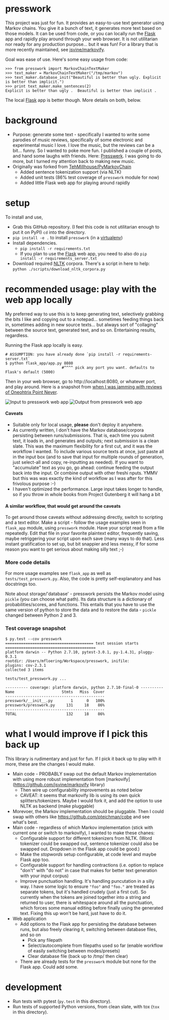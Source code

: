 presswork
=============

This project was just for fun. It provides an easy-to-use text generator using Markov chains. You give it a bunch of text, it generates more text based on those models. It can be used from code, or you can locally run the [Flask](http://flask.pocoo.org) app and rapidly play around through your web browser. It is not utilitarian nor ready for any production purpose... but it was fun! For a library that is more recently maintained, see [jsvine/markovify](https://github.com/jsvine/markovify).

Goal was ease of use. Here's some easy usage from code:

    >>> from presswork import MarkovChainTextMaker
    >>> text_maker = MarkovChainTextMaker("/tmp/markov")
    >>> text_maker.database_init("Beautiful is better than ugly. Explicit is better than implicit.")
    >>> print text_maker.make_sentences(2)
    Explicit is better than ugly .  Beautiful is better than implicit .

The local [Flask](http://flask.pocoo.org) app is better though. More details on both, below.

background
==========

* Purpose: generate some text - specifically I wanted to write some parodies of music reviews, specifically of some electronic and experimental music I love. I love the music, but the reviews can be a bit... funny. So I wanted to poke more fun. I published a couple of posts, and hand some laughs with friends. Here: [Presswerk](http://presswerk.tumblr.com/). I was going to do more, but I turned my attention back to making new music.
* Originally was forked from [TehMillhouse/PyMarkovChain](https://github.com/TehMillhouse/PyMarkovChain)
    * Added sentence tokenization support (via NLTK)
    * Added unit tests (86% test coverage of `presswork` module for now)
    * Added little Flask web app for playing around rapidly

setup
=====

To install and use,

* Grab this GitHub repository. (I feel this code is not utilitarian enough to put it on PyPI)
  `cd` into the directory.
* `pip install -e .` to install `presswork` (in a [virtualenv](https://virtualenv.pypa.io/en/latest/))
* Install dependencies.
    * `pip install -r requirements.txt`
    * If you plan to use the [Flask](http://flask.pocoo.org) web app, you need to also do `pip install -r requirements_server.txt`
* Download required [NLTK](http://www.nltk.org/) corpora. There's a script in here to help: `python ./scripts/download_nltk_corpora.py`


recommended usage: play with the web app locally
===============

My preferred way to use this is to keep generating text, selectively grabbing the bits I like and copying out to a notepad... sometimes feeding things back in, sometimes adding in new source texts... but always sort of "collaging" between the source text, generated text, and so on. Entertaining results, regardless.

Running the Flask app locally is easy.

    # ASSUMPTION: you have already done `pip install -r requirements-server.txt`
    $ python flask_app/app.py 8080
                             #^^^^ pick any port you want. defaults to Flask's default (5000)

Then in your web browser, go to http://localhost:8080, or whatever port, and play around. Here is a snapshot from [when I was jamming with reviews of Oneohtrix Point Never](http://presswerk.tumblr.com/).

![Input to presswork web app](.readme_images/presswork_web_app_input.png)
![Output from presswork web app](.readme_images/presswork_web_app_output.png)



#### Caveats

* Suitable only for local usage, **please** don't deploy it anywhere.
* As currently written, I don't have the Markov database/corpora persisting between runs/submissions. That is, each time you submit text, it loads in, and generates and outputs; next submission is a clean slate. This was the maximum flexibility for a first cut, and it was the workflow I wanted. To include various source texts at once, just paste all in the input box (and to save that input for multiple rounds of generation, just select-all and copy, re-inputting as needed). If you want to "accumulate" text as you go, go ahead: continue feeding the output back into the input. Or combine output with other freshi nputs. YMMV but this was was exactly the kind of workflow as I was after for this frivolous purpose :-)
* I haven't optimized the performance. Large input takes longer to handle, so if you throw in whole books from Project Gutenberg it will hang a bit

#### A similar workflow, that would get around the caveats

To get around those caveats without addressing directly, switch to scripting and a text editor. Make a script - follow the usage examples seen in `flask_app` module, using `presswork` module. Have your script read from a file repeatedly. Edit that file in your favorite plaintext editor, frequently saving, maybe retriggering your script upon each save (many ways to do that). Less instant gratification to set up, but bit snappier and less messy, if for some reason you want to get serious about making silly text ;-)

### More code details

For more usage examples see `flask_app` as well as `tests/test_presswork.py`. Also, the code is pretty self-explanatory and has docstrings too.

Note about storage/'database' - presswork persists the Markov model using `pickle` (you can choose what path). Its data structure is a dictionary of probabilities/scores, and functions. This entails that you have to use the same version of python to store the data and to restore the data - `pickle` changed between Python 2 and 3.

### Test coverage snapshot

```
$ py.test --cov presswork
======================================= test session starts ========================================
platform darwin -- Python 2.7.10, pytest-3.0.1, py-1.4.31, pluggy-0.3.1
rootdir: /Users/mfloering/Workspace/presswork, inifile:
plugins: cov-2.3.1
collected 3 items

tests/test_presswork.py ...

---------- coverage: platform darwin, python 2.7.10-final-0 ----------
Name                     Stmts   Miss  Cover
--------------------------------------------
presswork/__init__.py        1      0   100%
presswork/presswork.py     131     18    86%
--------------------------------------------
TOTAL                      132     18    86%
```

what I would improve if I pick this back up
============

This library is rudimentary and just for fun. If I pick it back up to play with it more, these are the changes I would make.

* Main code - PROBABLY swap out the default Markov implementation with using more robust implementation from [markovify](https://github.com/jsvine/markovify library)
    * Then wire up configurability improvements as noted below
    * CAVEAT: it seems that markovify lib is using its own quick splitters/tokenizers. Maybe I would fork it, and add the option to use NLTK as backend (make pluggable)
* Morevoer, the Markov implementation should be pluggable. Then I could swap with others like https://github.com/pteichman/cobe and see what's best.
* Main code - regardless of which Markov implementation (stick with current one or switch to markovify), I wanted to make these chanes:
    * Configurable support for different tokenizers from NLTK. (Word tokenizer could be swapped out, sentence tokenizer could also be swapped out. Dropdown in the Flask app could be good.)
    * Make the *stopwords* setup configurable, at code level and maybe Flask app too.
    * Configurable support for handling contractions (i.e. option to replace "don't" with "do not"
    in case that makes for better text generation with your input corpus)
    * Improve punctuation handling. It's handling puncutation in a silly way. I have some logic to ensure `"foo"` and `"foo."` are treated as separate tokens, but it's handled crudely (just a first cut). So currently when the tokens are joined together into a string and returned to user, there is whitespace around all the punctuation, which forces some manual editing before finally using the generated text. Fixing this up won't be hard, just have to do it.
* Web application
    * Add options to the Flask app for persisting the database between runs, but also freely clearing it, switching between database files, and so on
        * Pick any filepath
        * Select/autocomplete from filepaths used so far (enable workflow of easily switching between modes/presets)
        * Clear database file (back up to /tmp/ then clear)
    * There are already tests for the `presswork` module but none for the Flask app. Could add some.

development
===========

* Run tests with pytest (`py.test` in this directory).
* Run tests of supported Python versions, from clean slate, with tox (`tox` in this directory).
